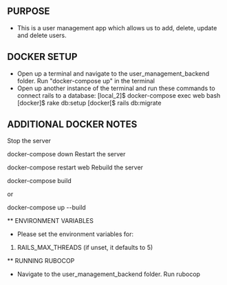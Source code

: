 ## PURPOSE

- This is a user management app which allows us to add, delete, update and delete users. 

## DOCKER SETUP
- Open up a terminal and navigate to the user_management_backend folder. Run "docker-compose up" in the terminal 
- Open up another instance of the terminal and run these commands to connect rails to a database: 
[local_2]$ docker-compose exec web bash
[docker]$ rake db:setup
[docker[$ rails db:migrate 


## ADDITIONAL DOCKER NOTES

Stop the server

docker-compose down
Restart the server

docker-compose restart web
Rebuild the server

docker-compose build

or

docker-compose up --build

** ENVIRONMENT VARIABLES
- Please set the environment variables for: 
1) RAILS_MAX_THREADS (if unset, it defaults to 5)

** RUNNING RUBOCOP 
- Navigate to the user_management_backend folder. Run rubocop



